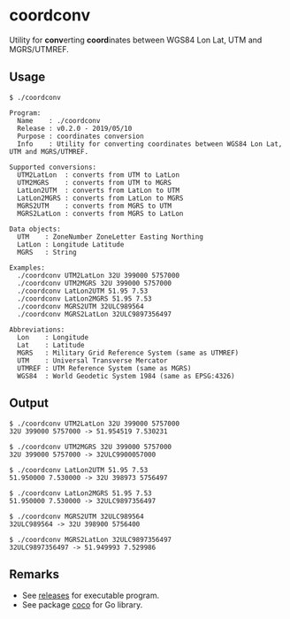 # coordconv

Utility for **conv**erting **coord**inates between WGS84 Lon Lat, UTM and MGRS/UTMREF.

## Usage

``` TXT
$ ./coordconv

Program:
  Name    : ./coordconv
  Release : v0.2.0 - 2019/05/10
  Purpose : coordinates conversion
  Info    : Utility for converting coordinates between WGS84 Lon Lat, UTM and MGRS/UTMREF.

Supported conversions:
  UTM2LatLon  : converts from UTM to LatLon
  UTM2MGRS    : converts from UTM to MGRS
  LatLon2UTM  : converts from LatLon to UTM
  LatLon2MGRS : converts from LatLon to MGRS
  MGRS2UTM    : converts from MGRS to UTM
  MGRS2LatLon : converts from MGRS to LatLon

Data objects:
  UTM    : ZoneNumber ZoneLetter Easting Northing
  LatLon : Longitude Latitude
  MGRS   : String

Examples:
  ./coordconv UTM2LatLon 32U 399000 5757000
  ./coordconv UTM2MGRS 32U 399000 5757000
  ./coordconv LatLon2UTM 51.95 7.53
  ./coordconv LatLon2MGRS 51.95 7.53
  ./coordconv MGRS2UTM 32ULC989564
  ./coordconv MGRS2LatLon 32ULC9897356497

Abbreviations:
  Lon    : Longitude
  Lat    : Latitude
  MGRS   : Military Grid Reference System (same as UTMREF)
  UTM    : Universal Transverse Mercator
  UTMREF : UTM Reference System (same as MGRS)
  WGS84  : World Geodetic System 1984 (same as EPSG:4326)
```

## Output

```TXT
$ ./coordconv UTM2LatLon 32U 399000 5757000
32U 399000 5757000 -> 51.954519 7.530231

$ ./coordconv UTM2MGRS 32U 399000 5757000
32U 399000 5757000 -> 32ULC9900057000

$ ./coordconv LatLon2UTM 51.95 7.53
51.950000 7.530000 -> 32U 398973 5756497

$ ./coordconv LatLon2MGRS 51.95 7.53
51.950000 7.530000 -> 32ULC9897356497

$ ./coordconv MGRS2UTM 32ULC989564
32ULC989564 -> 32U 398900 5756400

$ ./coordconv MGRS2LatLon 32ULC9897356497
32ULC9897356497 -> 51.949993 7.529986
```

## Remarks

* See [releases](https://github.com/Klaus-Tockloth/coordconv/releases) for executable program.
* See package [coco](https://github.com/Klaus-Tockloth/coco) for Go library.
